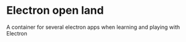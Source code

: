 # Electron open land

A container for several electron apps when learning and playing with Electron
